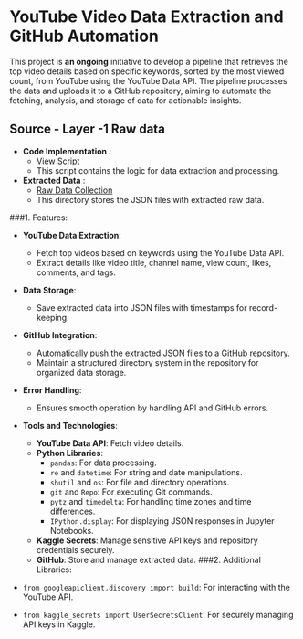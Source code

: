 # YouTube Video Data Extraction and GitHub Automation

This project is **an ongoing** initiative to develop a pipeline that retrieves the top video details based on specific keywords, sorted by the most viewed count, from YouTube using the YouTube Data API. The pipeline processes the data and uploads it to a GitHub repository, aiming to automate the fetching, analysis, and storage of data for actionable insights.

## Source - Layer -1 Raw data
- **Code Implementation** :
  - [View Script](https://github.com/darshanabk/YouTubeFoodChannelAnalysis/blob/main/sourcedaily.ipynb)
  - This script contains the logic for data extraction and processing.
- **Extracted Data**      :
  - [Raw Data Collection](https://github.com/darshanabk/YouTubeFoodChannelAnalysis/tree/main/Source/Daily)
  - This directory stores the JSON files with extracted raw data.

###1. Features:
   - **YouTube Data Extraction**:
      - Fetch top videos based on keywords using the YouTube Data API.
      - Extract details like video title, channel name, view count, likes, comments, and tags.
   
   - **Data Storage**:
      - Save extracted data into JSON files with timestamps for record-keeping.
   
   - **GitHub Integration**:
      - Automatically push the extracted JSON files to a GitHub repository.
      - Maintain a structured directory system in the repository for organized data storage.
   
   - **Error Handling**:
      - Ensures smooth operation by handling API and GitHub errors.
   
   - **Tools and Technologies**:
      - **YouTube Data API**: Fetch video details.
      - **Python Libraries**:
        - `pandas`: For data processing.
        - `re` and `datetime`: For string and date manipulations.
        - `shutil` and `os`: For file and directory operations.
        - `git` and `Repo`: For executing Git commands.
        - `pytz` and `timedelta`: For handling time zones and time differences.
        - `IPython.display`: For displaying JSON responses in Jupyter Notebooks.
      - **Kaggle Secrets**: Manage sensitive API keys and repository credentials securely.
      - **GitHub**: Store and manage extracted data.
###2. Additional Libraries:
   - `from googleapiclient.discovery import build`: For interacting with the YouTube API.
   - `from kaggle_secrets import UserSecretsClient`: For securely managing API keys in Kaggle.
